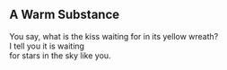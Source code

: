A Warm Substance
----------------
You say, what is the kiss waiting for in its yellow wreath?  
I tell you it is waiting  
for stars in the sky like you.  
